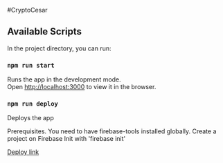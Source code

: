 #CryptoCesar

## Available Scripts

In the project directory, you can run:

### `npm run start`

Runs the app in the development mode.<br>
Open [http://localhost:3000](http://localhost:3000) to view it in the browser.

### `npm run deploy`

Deploys the app

Prerequisites. You need to have firebase-tools installed globally.
Create a project on Firebase
Init with 'firebase init'


[Deploy link](https://cryptocesar-5f9a5.firebaseapp.com/)